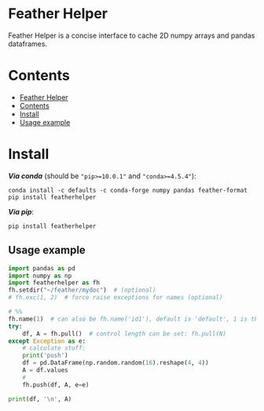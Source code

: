 # Feather Helper

Feather Helper is a concise interface to cache 2D numpy arrays and pandas dataframes. 


# Contents

* [Feather Helper](#feather-helper)
* [Contents](#contents)
* [Install](#install)
* [Usage example](#usage-example)


# Install

**_Via conda_** (should be `"pip>=10.0.1"` and `"conda>=4.5.4"`):

```
conda install -c defaults -c conda-forge numpy pandas feather-format
pip install featherhelper
```

**_Via pip_**:

```
pip install featherhelper
```


## Usage example

```py
import pandas as pd
import numpy as np
import featherhelper as fh
fh.setdir("~/feather/mydoc")  # (optional)
# fh.exc(1, 2)  # force raise exceptions for names (optional)

# %%
fh.name(1)  # can also be fh.name('id1'), default is 'default', 1 is the same as '1'
try:
    df, A = fh.pull()  # control length can be set: fh.pull(N)
except Exception as e:
    # calculate stuff:
    print('push')  
    df = pd.DataFrame(np.random.random(16).reshape(4, 4))
    A = df.values
    #
    fh.push(df, A, e=e)

print(df, '\n', A)
```
